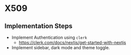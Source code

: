 # X509

## Implementation Steps

- Implement Authentication using `clerk`
  - <https://clerk.com/docs/nextjs/get-started-with-nextjs>
- Implement sidebar, dark mode and theme toggle.
